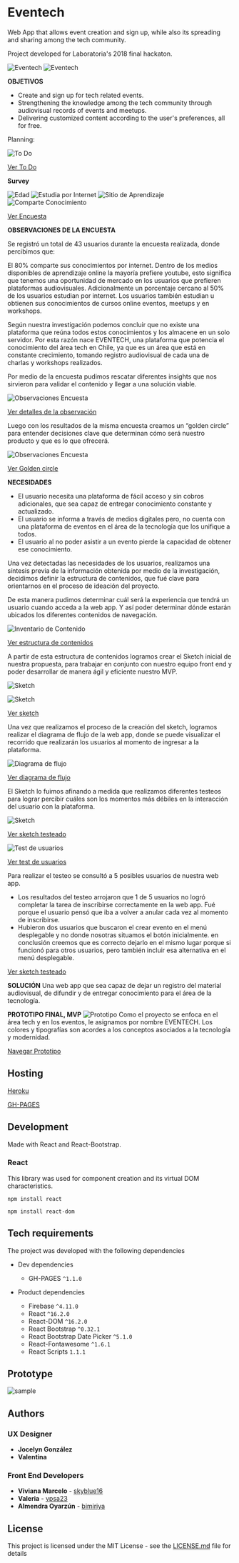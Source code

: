 # Eventech

Web App that allows event creation and sign up, while also its spreading and sharing among the tech community.

Project developed for Laboratoria's 2018 final hackaton.

![Eventech](https://i.imgur.com/NqiJiLG.png)
![Eventech](https://i.imgur.com/CK9jsUs.png)

**OBJETIVOS**

- Create and sign up for tech related events.
- Strengthening the knowledge among the tech community through audiovisual records of events and meetups.
- Delivering customized content according to the user's preferences, all for free.

Planning:

![To Do](https://i.imgur.com/TS5d7j9.png)

<a href="https://drive.google.com/drive/folders/1dp8nrbvlGT4k7xtkvs2wPAOuiylngAB6">Ver To Do</a>

**Survey**

![Edad](https://i.imgur.com/ttlElef.png)
![Estudia por Internet](https://i.imgur.com/2tkw44S.png)
![Sitio de Aprendizaje](https://i.imgur.com/QiTyobT.png)
![Comparte Conocimiento](https://i.imgur.com/EvzMwLy.png)

<a href="https://docs.google.com/forms/d/e/1FAIpQLSdPVBScWy6kLkMwVStGRJlw81bfA9penP1anPO3_RoY8OBY-Q/viewform">Ver Encuesta</a>

**OBSERVACIONES DE LA ENCUESTA**

Se registró un total de 43 usuarios durante la encuesta realizada, donde percibimos que: 

El 80% comparte sus conocimientos por internet.
Dentro de los medios disponibles de aprendizaje online la mayoría prefiere youtube, esto significa que tenemos una oportunidad de mercado en los usuarios que prefieren plataformas audiovisuales. 
Adicionalmente un porcentaje cercano al 50% de los usuarios estudian por internet.
Los usuarios también estudian u obtienen sus conocimientos de cursos online eventos, meetups y en workshops.

Según nuestra investigación podemos concluir que no existe una plataforma que reúna todos estos conocimientos y los almacene en un solo servidor. 
Por esta razón nace EVENTECH, una plataforma que potencia el conocimiento del área tech en Chile, ya que es un área que está en constante crecimiento, tomando registro audiovisual de cada una de charlas y workshops realizados.

Por medio de la encuesta pudimos rescatar diferentes insights que nos sirvieron para validar el contenido y llegar a una solución viable.

![Observaciones Encuesta](https://i.imgur.com/wnBj4QX.png)

<a href="https://drive.google.com/drive/folders/1EPtY8ChBzrmb-oDiI3mBrPGhN9MJI8Dy">Ver detalles de la observación</a>

Luego con los resultados de la misma encuesta creamos un “golden circle” para entender decisiones clave que determinan cómo será nuestro producto y que es lo que ofrecerá. 

![Observaciones Encuesta](https://i.imgur.com/W5nVDrv.png)

<a href="https://drive.google.com/drive/folders/16-W6pZEuAysAvC8AswNgUrIZxs-MvkoG">Ver Golden circle</a>

**NECESIDADES**

- El usuario necesita una plataforma de fácil acceso y sin cobros adicionales, que sea capaz de entregar conocimiento constante y actualizado.
- El usuario se informa a través de medios digitales pero, no cuenta con una plataforma de eventos en el área de la tecnología que los unifique a todos.
- El usuario al no poder asistir a un evento pierde la capacidad de obtener ese conocimiento.

Una vez detectadas las necesidades de los usuarios, realizamos una síntesis previa de la información obtenida por medio de la investigación, decidimos definir la estructura de contenidos, que fué clave para orientarnos en el proceso de ideación del proyecto.

De esta manera pudimos determinar cuál será la experiencia que tendrá un usuario cuando acceda a la web app. Y así poder determinar dónde estarán ubicados los diferentes contenidos de navegación.

![Inventario de Contenido](https://i.imgur.com/58vxXqG.png)

<a href="https://docs.google.com/drawings/d/1seEvzAS_f_bVli9rqNwTQI6kCNffvYRDEZ7PD6my73c/edit">Ver estructura de contenidos</a>

A partir de esta estructura de contenidos logramos crear el Sketch inicial de nuestra propuesta, para trabajar en conjunto con nuestro equipo front end y poder desarrollar de manera ágil y eficiente nuestro MVP.

![Sketch](https://i.imgur.com/KebZMBD.png)

![Sketch](https://i.imgur.com/uyn5Hpj.png)

<a href="https://drive.google.com/drive/folders/1uHs2YAc-mBzoDG7TfKZOOr2BhbYRY9Bm">Ver sketch</a>

Una vez que realizamos el proceso de la creación del sketch, logramos realizar el diagrama de flujo de la web app, donde se puede visualizar el recorrido que realizarán los usuarios al momento de ingresar a la plataforma.

![Diagrama de flujo](https://i.imgur.com/lg5Hdw4.png)

<a href="https://drive.google.com/drive/folders/16kiPQUgqybKhL-bl8I7DfLekgMR6YHCf">Ver diagrama de flujo</a>

El Sketch lo fuimos afinando a medida que realizamos diferentes testeos para lograr percibir cuáles son los momentos más débiles en la interacción del usuario con la plataforma.

![Sketch](https://i.imgur.com/q9WcdSB.png)

<a href="https://marvelapp.com/64bcg0b/screen/40119973">Ver sketch testeado</a>

![Test de usuarios](https://i.imgur.com/9vA2zPj.jpg)

<a href="https://drive.google.com/drive/folders/1_de0O1NBzbmBM9Zj01uhS7LuN6Tu6yqR">Ver test de usuarios</a>

Para realizar el testeo se consultó a 5 posibles usuarios de nuestra web app.
- Los resultados del testeo arrojaron que 1 de 5 usuarios no logró completar la tarea de inscribirse correctamente en la web app. Fué porque el usuario pensó que iba a volver a anular cada vez al momento de inscribirse.
- Hubieron dos usuarios que buscaron el crear evento en el menú desplegable y no donde nosotras situamos el botón inicialmente. en conclusión creemos que es correcto dejarlo en el mismo lugar porque si funcionó para otros usuarios, pero también incluir esa alternativa en el menú desplegable.

<a href="https://marvelapp.com/64bcg0b/screen/40119973">Ver sketch testeado</a>

**SOLUCIÓN**
Una web app que sea capaz de dejar un registro del material audiovisual, de difundir y de entregar conocimiento para el área de la tecnología.


**PROTOTIPO FINAL, MVP**
![Prototipo](https://i.imgur.com/lBCWAn6.png)
Como el proyecto se enfoca en el área tech y en los eventos, le asignamos por nombre EVENTECH.
Los colores y tipografías son acordes a los conceptos asociados a la tecnología y modernidad.

<a href="https://marvelapp.com/14hc4b76">Navegar Prototipo</a>

## Hosting

[Heroku](https://eventoslab.herokuapp.com/)

[GH-PAGES](https://vpsa23.github.io/eventos/)

## Development

Made with React and React-Bootstrap.

### React

This library was used for component creation and its virtual DOM characteristics.

```
npm install react
```
```
npm install react-dom
```

## Tech requirements

The project was developed with the following dependencies
+ Dev dependencies
   - GH-PAGES `^1.1.0`

+ Product dependencies
   - Firebase `^4.11.0`
   - React `^16.2.0`
   - React-DOM `^16.2.0`
   - React Bootstrap `^0.32.1`
   - React Bootstrap Date Picker `^5.1.0`
   - React-Fontawesome `^1.6.1`
   - React Scripts `1.1.1`

## Prototype

![sample](public/images/sample1.png)

## Authors

### UX Designer
* **Jocelyn González**
* **Valentina**

### Front End Developers
* **Viviana Marcelo** - [skyblue16](https://github.com/skyblue16)
* **Valeria** - [vpsa23](https://github.com/vpsa23)
* **Almendra Oyarzún** - [bimiriya](https://github.com/bimiriya)


## License

This project is licensed under the MIT License - see the [LICENSE.md](LICENSE.md) file for details
